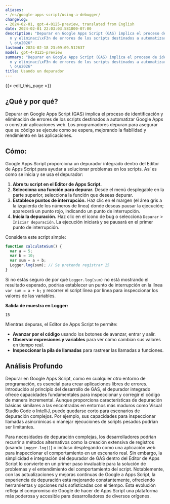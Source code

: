 ```yaml
---
aliases:
- /es/google-apps-script/using-a-debugger/
changelog:
- 2024-02-01, gpt-4-0125-preview, translated from English
date: 2024-02-01 22:03:03.581800-07:00
description: "Depurar en Google Apps Script (GAS) implica el proceso de identificaci\xF3\
  n y eliminaci\xF3n de errores de los scripts destinados a automatizar Google Apps\
  \ o\u2026"
lastmod: 2024-02-18 23:09:09.512637
model: gpt-4-0125-preview
summary: "Depurar en Google Apps Script (GAS) implica el proceso de identificaci\xF3\
  n y eliminaci\xF3n de errores de los scripts destinados a automatizar Google Apps\
  \ o\u2026"
title: Usando un depurador
---
```


{{< edit_this_page >}}

## ¿Qué y por qué?

Depurar en Google Apps Script (GAS) implica el proceso de identificación y eliminación de errores de los scripts destinados a automatizar Google Apps o construir aplicaciones web. Los programadores depuran para asegurar que su código se ejecute como se espera, mejorando la fiabilidad y rendimiento en las aplicaciones.

## Cómo:

Google Apps Script proporciona un depurador integrado dentro del Editor de Apps Script para ayudar a solucionar problemas en los scripts. Así es como se inicia y se usa el depurador:

1. **Abre tu script en el Editor de Apps Script.**
2. **Selecciona una función para depurar.** Desde el menú desplegable en la parte superior, selecciona la función que deseas depurar.
3. **Establece puntos de interrupción.** Haz clic en el margen (el área gris a la izquierda de los números de línea) donde deseas pausar la ejecución; aparecerá un punto rojo, indicando un punto de interrupción.
4. **Inicia la depuración.** Haz clic en el icono de bug o selecciona `Depurar` > `Iniciar depuración`. La ejecución iniciará y se pausará en el primer punto de interrupción.

Considera este script simple:

```javascript
function calculateSum() {
  var a = 5;
  var b = 10;
  var sum = a + b;
  Logger.log(sum); // Se pretende registrar 15
}
```

Si no estás seguro de por qué `Logger.log(sum)` no está mostrando el resultado esperado, podrías establecer un punto de interrupción en la línea `var sum = a + b;` y recorrer el script línea por línea para inspeccionar los valores de las variables.

**Salida de muestra en Logger:**

```plain
15
```

Mientras depuras, el Editor de Apps Script te permite:

- **Avanzar por el código** usando los botones de avanzar, entrar y salir.
- **Observar expresiones y variables** para ver cómo cambian sus valores en tiempo real.
- **Inspeccionar la pila de llamadas** para rastrear las llamadas a funciones.

## Análisis Profundo

Depurar en Google Apps Script, como en cualquier otro entorno de programación, es esencial para crear aplicaciones libres de errores. Introducido al principio del desarrollo de GAS, el depurador integrado ofrece capacidades fundamentales para inspeccionar y corregir el código de manera incremental. Aunque proporciona características de depuración básicas similares a las encontradas en entornos más maduros como Visual Studio Code o IntelliJ, puede quedarse corto para escenarios de depuración complejos. Por ejemplo, sus capacidades para inspeccionar llamadas asincrónicas o manejar ejecuciones de scripts pesados podrían ser limitantes.

Para necesidades de depuración complejas, los desarrolladores podrían recurrir a métodos alternativos como la creación extensiva de registros (usando `Logger.log()`) o incluso desplegando como una aplicación web para inspeccionar el comportamiento en un escenario real. Sin embargo, la simplicidad e integración del depurador de GAS dentro del Editor de Apps Script lo convierte en un primer paso invaluable para la solución de problemas y el entendimiento del comportamiento del script. Notablemente, con las actualizaciones y mejoras continuas de Google a Apps Script, la experiencia de depuración está mejorando constantemente, ofreciendo herramientas y opciones más sofisticadas con el tiempo. Esta evolución refleja el compromiso de Google de hacer de Apps Script una plataforma más poderosa y accesible para desarrolladores de diversos orígenes.
